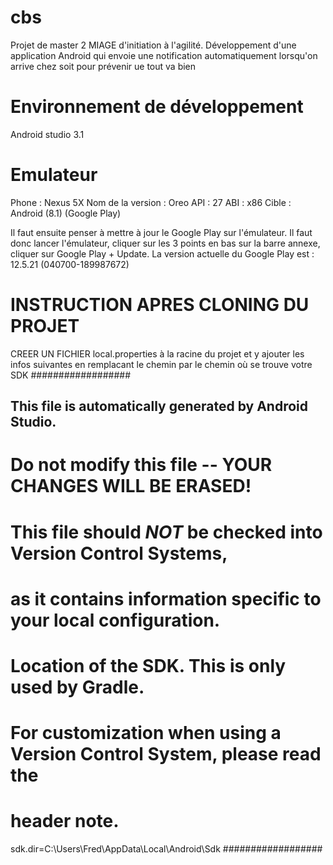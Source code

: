 # cbs
Projet de master 2 MIAGE d'initiation à l'agilité. Développement d'une application Android qui envoie une notification automatiquement lorsqu'on arrive chez soit pour prévenir ue tout va bien


# Environnement de développement
Android studio 3.1


# Emulateur
Phone : Nexus 5X
Nom de la version : Oreo
API : 27
ABI : x86
Cible : Android (8.1) (Google Play)

Il faut ensuite penser à mettre à jour le Google Play sur l'émulateur. Il faut donc lancer l'émulateur, cliquer sur les 3 points en bas sur la barre annexe, cliquer sur Google Play + Update. La version actuelle du Google Play est : 12.5.21 (040700-189987672)


# INSTRUCTION APRES CLONING DU PROJET 

CREER UN FICHIER local.properties à la racine du projet et y ajouter les infos suivantes en remplacant le chemin par le chemin où se trouve votre SDK 
##################
## This file is automatically generated by Android Studio.
# Do not modify this file -- YOUR CHANGES WILL BE ERASED!
#
# This file should *NOT* be checked into Version Control Systems,
# as it contains information specific to your local configuration.
#
# Location of the SDK. This is only used by Gradle.
# For customization when using a Version Control System, please read the
# header note.
sdk.dir=C\:\\Users\\Fred\\AppData\\Local\\Android\\Sdk
##################